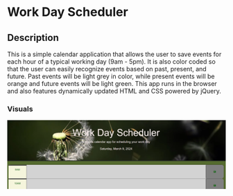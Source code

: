 # Work Day Scheduler

## Description
This is a simple calendar application that allows the user to save events for each hour of a typical working day (9am - 5pm). It is also color coded so that the user can easily recognize events based on past, present, and future. Past events will be light grey in color, while present events will be orange and future events will be light green. This app runs in the browser and also features dynamically updated HTML and CSS powered by jQuery.

### Visuals
![Work day Scheduler screenshot](<Scheduler Screenshot.png>)
